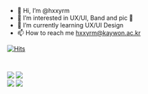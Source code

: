 - 👋 Hi, I’m @hxxyrm
- 👀 I’m interested in UX/UI, Band and pic 📸
- 🌱 I’m currently learning UX/UI Design
- 📫 How to reach me hxxyrm@kaywon.ac.kr

[![Hits](https://hits.seeyoufarm.com/api/count/incr/badge.svg?url=https%3A%2F%2Fgithub.com%2Fhxxyrm&count_bg=%2389B1FF&title_bg=%23323258&icon=&icon_color=%23E7E7E7&title=hits&edge_flat=false)](https://hits.seeyoufarm.com)

<br>

<img src="https://img.shields.io/badge/Adobe Photoshop-31A8FF?style=flat-square&logo=Adobe Photoshop&logoColor=#007ACC"/></a>
<img src="https://img.shields.io/badge/Visual Studio Code-007ACC?style=flat-square&logo=Visual Studio Code&logoColor=#007ACC"/></a>
<br> 
<img src="https://img.shields.io/badge/Apple Music-FA243C?style=flat-square&logo=Visual Studio Code&logoColor=#FA243C"/></a>
<img src="https://img.shields.io/badge/Netflix-E50914?style=flat-square&logo=Netflix&logoColor=#E50914"/></a>

<!---
hxxyrm/hxxyrm is a ✨ special ✨ repository because its `README.md` (this file) appears on your GitHub profile.
You can click the Preview link to take a look at your changes.
--->

